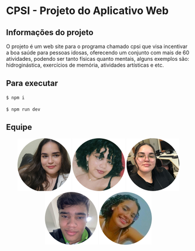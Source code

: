 # CPSI - Projeto do Aplicativo Web

## Informações do projeto

<p>O projeto é um web site para o programa chamado cpsi que visa incentivar a boa saúde para pessoas idosas, oferecendo um conjunto com mais de 60 atividades, podendo ser tanto físicas quanto mentais, alguns exemplos são: hidroginástica, exercícios de memória, atividades artísticas e etc.<p>

## Para executar

```
$ npm i

$ npm run dev

```

## Equipe

<div align=center>
  <a href="https://github.com/IzabelAlice"><img  src = "./equipe/foto_izabel.png" alt="Foto Izabel" height="144"></a>
  <a href="https://github.com/vivsvivs0"><img  src = "./equipe/foto_victoria.png" alt="Foto Victoria"></a>
  <a href="https://github.com/BeatrizMariaPessoa"><img  src = "./equipe/foto_beatriz.png" alt="Foto Beatriz" ></a>
  <a href="https://github.com/caua2512"><img  src = "./equipe/foto_caua.png" alt="Foto Cauã"></a>
  <a href="https://github.com/Duarda19"><img  src = "./equipe/foto_eduarda.png" alt="Foto Eduarda"></a>
</div>
